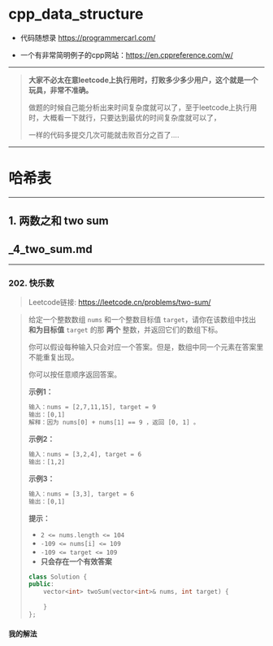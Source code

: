 # cpp_data_structure 

* 代码随想录 https://programmercarl.com/

* 一个有非常简明例子的cpp网站：https://en.cppreference.com/w/

--------------------------------------------------------------------------------
> **大家不必太在意leetcode上执行用时，打败多少多少用户，这个就是一个玩具，非常不准确。**
> 
> 做题的时候自己能分析出来时间复杂度就可以了，至于leetcode上执行用时，大概看一下就行，只要达到最优的时间复杂度就可以了，
> 
> 一样的代码多提交几次可能就击败百分之百了....
--------------------------------------------------------------------------------

# 哈希表

--------------------------------------------------------------------------------

## 1. 两数之和 two sum

## _4_two_sum.md

--------------------------------------------------------------------------------

### 202. 快乐数

> Leetcode链接: https://leetcode.cn/problems/two-sum/

> 给定一个整数数组 `nums` 和一个整数目标值 `target`，请你在该数组中找出 **和为目标值** `target`  的那 **两个** 整数，并返回它们的数组下标。
> 
> 你可以假设每种输入只会对应一个答案。但是，数组中同一个元素在答案里不能重复出现。
> 
> 你可以按任意顺序返回答案。
> 
>
> **示例1：**
> 
> ```html
> 输入：nums = [2,7,11,15], target = 9
> 输出：[0,1]
> 解释：因为 nums[0] + nums[1] == 9 ，返回 [0, 1] 。
> ```
>
> **示例2：**
> 
> ```html
> 输入：nums = [3,2,4], target = 6
> 输出：[1,2]
> ```
> 
> **示例3：**
> 
> ```html
> 输入：nums = [3,3], target = 6
> 输出：[0,1]
> ```
>
> **提示：**
> * `2 <= nums.length <= 104`
> * `-109 <= nums[i] <= 109`
> * `-109 <= target <= 109`
> * **只会存在一个有效答案**
>
>
> ```c++
> class Solution {
> public:
>     vector<int> twoSum(vector<int>& nums, int target) {
>         
>     }
> };
> ```
> 
> 





#### 我的解法























